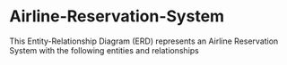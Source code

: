 # Airline-Reservation-System
This Entity-Relationship Diagram (ERD) represents an Airline Reservation System with the following entities and relationships
